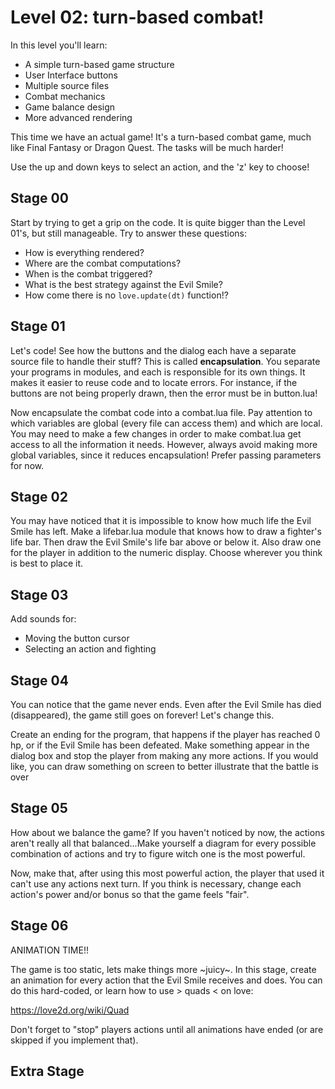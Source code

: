
Level 02: turn-based combat!
============================

In this level you'll learn:
* A simple turn-based game structure
* User Interface buttons
* Multiple source files
* Combat mechanics
* Game balance design
* More advanced rendering

This time we have an actual game! It's a turn-based combat game, much like
Final Fantasy or Dragon Quest. The tasks will be much harder!

Use the up and down keys to select an action, and the 'z' key to choose!

Stage 00
--------

Start by trying to get a grip on the code. It is quite bigger than the Level
01's, but still manageable. Try to answer these questions:

* How is everything rendered?
* Where are the combat computations?
* When is the combat triggered?
* What is the best strategy against the Evil Smile?
* How come there is no `love.update(dt)` function!?

Stage 01
--------

Let's code! See how the buttons and the dialog each have a separate source file
to handle their stuff? This is called **encapsulation**. You separate your
programs in modules, and each is responsible for its own things. It makes it
easier to reuse code and to locate errors. For instance, if the buttons are not
being properly drawn, then the error must be in button.lua!

Now encapsulate the combat code into a combat.lua file. Pay attention to which
variables are global (every file can access them) and which are local. You may
need to make a few changes in order to make combat.lua get access to all the
information it needs. However, always avoid making more global variables, since
it reduces encapsulation! Prefer passing parameters for now.

Stage 02
--------

You may have noticed that it is impossible to know how much life the Evil Smile
has left. Make a lifebar.lua module that knows how to draw a fighter's life
bar. Then draw the Evil Smile's life bar above or below it. Also draw one
for the player in addition to the numeric display. Choose wherever you think is
best to place it.

Stage 03
--------

Add sounds for:

* Moving the button cursor
* Selecting an action and fighting

Stage 04
--------

You can notice that the game never ends. Even after the Evil Smile has died
(disappeared), the game still goes on forever! Let's change this.

Create an ending for the program, that happens if the player has reached
0 hp, or if the Evil Smile has been defeated. Make something appear in the dialog
box and stop the player from making any more actions. If you would like, you can
draw something on screen to better illustrate that the battle is over

Stage 05
--------

How about we balance the game? If you haven't noticed by now, the actions aren't
really all that balanced...Make yourself a diagram for every possible combination
of actions and try to figure witch one is the most powerful.

Now, make that, after using this most powerful action, the player that used it
can't use any actions next turn. If you think is necessary, change each action's
power and/or bonus so that the game feels "fair".

Stage 06
--------

ANIMATION TIME!!

The game is too static, lets make things more ~juicy~. In this stage, create an animation
for every action that the Evil Smile receives and does. You can do this hard-coded, or
learn how to use > quads < on love:

https://love2d.org/wiki/Quad

Don't forget to "stop" players actions until all animations have ended (or are skipped if
 you implement that).

Extra Stage
-----------



